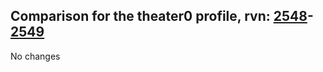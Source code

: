 ## Comparison for the theater0 profile, rvn: [2548](https://github.com/PRO100KatYT/FortniteProfileRevisions/tree/main/profiles/theater0/2548%20theater0.json)-[2549](https://github.com/PRO100KatYT/FortniteProfileRevisions/tree/main/profiles/theater0/2549%20theater0.json)

No changes
